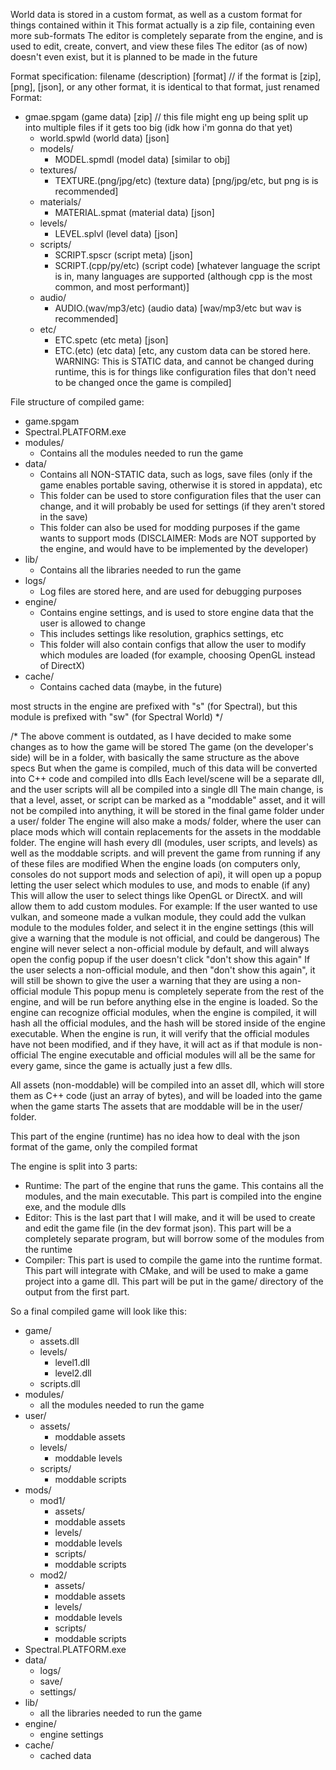 World data is stored in a custom format, as well as a custom format for things contained within it
This format actually is a zip file, containing even more sub-formats
The editor is completely separate from the engine, and is used to edit, create, convert, and view these files
The editor (as of now) doesn't even exist, but it is planned to be made in the future

Format specification:
filename (description) [format] // if the format is [zip], [png], [json], or any other format, it is identical to that format, just renamed
Format:
- gmae.spgam (game data) [zip] // this file might eng up being split up into multiple files if it gets too big (idk how i'm gonna do that yet)
    - world.spwld (world data) [json]
    - models/
        - MODEL.spmdl (model data) [similar to obj]
    - textures/
        - TEXTURE.(png/jpg/etc) (texture data) [png/jpg/etc, but png is is recommended]
    - materials/
        - MATERIAL.spmat (material data) [json]
    - levels/
        - LEVEL.splvl (level data) [json]
    - scripts/
        - SCRIPT.spscr (script meta) [json]
        - SCRIPT.(cpp/py/etc) (script code) [whatever language the script is in, many languages are supported (although cpp is the most common, and most performant)]
    - audio/
        - AUDIO.(wav/mp3/etc) (audio data) [wav/mp3/etc but wav is recommended]
    - etc/
        - ETC.spetc (etc meta) [json]
        - ETC.(etc) (etc data) [etc, any custom data can be stored here. WARNING: This is STATIC data, and cannot be changed during runtime, this is for things like configuration files that don't need to be changed once the game is compiled]

File structure of compiled game:
- game.spgam
- Spectral.PLATFORM.exe
- modules/
    - Contains all the modules needed to run the game
- data/
    - Contains all NON-STATIC data, such as logs, save files (only if the game enables portable saving, otherwise it is stored in appdata), etc
    - This folder can be used to store configuration files that the user can change, and it will probably be used for settings (if they aren't stored in the save)
    - This folder can also be used for modding purposes if the game wants to support mods (DISCLAIMER: Mods are NOT supported by the engine, and would have to be implemented by the developer)
- lib/
    - Contains all the libraries needed to run the game
- logs/
    - Log files are stored here, and are used for debugging purposes
- engine/
    - Contains engine settings, and is used to store engine data that the user is allowed to change
    - This includes settings like resolution, graphics settings, etc
    - This folder will also contain configs that allow the user to modify which modules are loaded (for example, choosing OpenGL instead of DirectX)
- cache/
    - Contains cached data (maybe, in the future)

most structs in the engine are prefixed with "s" (for Spectral), but this module is prefixed with "sw" (for Spectral World)
*/

/*
The above comment is outdated, as I have decided to make some changes as to how the game will be stored
The game (on the developer's side) will be in a folder, with basically the same structure as the above specs
But when the game is compiled, much of this data will be converted into C++ code and compiled into dlls
Each level/scene will be a separate dll, and the user scripts will all be compiled into a single dll
The main change, is that a level, asset, or script can be marked as a "moddable" asset, and it will not be compiled into anything, it will be stored in the final game folder under a user/ folder
The engine will also make a mods/ folder, where the user can place mods which will contain replacements for the assets in the moddable folder. The engine will hash every dll (modules, user scripts, and levels) as well as the moddable scripts. and will prevent the game from running if any of these files are modified
When the engine loads (on computers only, consoles do not support mods and selection of api), it will open up a popup letting the user select which modules to use, and mods to enable (if any)
This will allow the user to select things like OpenGL or DirectX. and will allow them to add custom modules. For example: If the user wanted to use vulkan, and someone made a vulkan module, they could add the vulkan module to the modules folder, and select it in the engine settings (this will give a warning that the module is not official, and could be dangerous)
The engine will never select a non-official module by default, and will always open the config popup if the user doesn't click "don't show this again"
If the user selects a non-official module, and then "don't show this again", it will still be shown to give the user a warning that they are using a non-official module
This popup menu is completely seperate from the rest of the engine, and will be run before anything else in the engine is loaded.
So the engine can recognize official modules, when the engine is compiled, it will hash all the official modules, and the hash will be stored inside of the engine executable. When the engine is run, it will verify that the official modules have not been modified, and if they have, it will act as if that module is non-official
The engine executable and official modules will all be the same for every game, since the game is actually just a few dlls.

All assets (non-moddable) will be compiled into an asset dll, which will store them as C++ code (just an array of bytes), and will be loaded into the game when the game starts
The assets that are moddable will be in the user/ folder.

This part of the engine (runtime) has no idea how to deal with the json format of the game, only the compiled format

The engine is split into 3 parts:
- Runtime: The part of the engine that runs the game. This contains all the modules, and the main executable. This part is compiled into the engine exe, and the module dlls
- Editor: This is the last part that I will make, and it will be used to create and edit the game file (in the dev format json). This part will be a completely separate program, but will borrow some of the modules from the runtime
- Compiler: This part is used to compile the game into the runtime format. This part will integrate with CMake, and will be used to make a game project into a game dll. This part will be put in the game/ directory of the output from the first part.


So a final compiled game will look like this:
- game/
  - assets.dll
  - levels/
    - level1.dll
    - level2.dll
  - scripts.dll
- modules/
  - all the modules needed to run the game
- user/
  - assets/
    - moddable assets
  - levels/
    - moddable levels
  - scripts/
    - moddable scripts
- mods/
    - mod1/
        - assets/
        - moddable assets
        - levels/
        - moddable levels
        - scripts/
        - moddable scripts
    - mod2/
        - assets/
        - moddable assets
        - levels/
        - moddable levels
        - scripts/
        - moddable scripts
- Spectral.PLATFORM.exe
- data/
    - logs/
    - save/
    - settings/
- lib/
    - all the libraries needed to run the game
- engine/
    - engine settings
- cache/
    - cached data